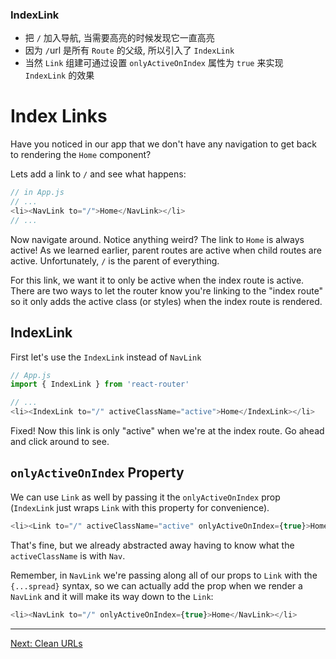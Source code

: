 ### IndexLink
* 把 `/` 加入导航, 当需要高亮的时候发现它一直高亮
* 因为 `/`url 是所有 `Route` 的父级, 所以引入了 `IndexLink`
* 当然 `Link` 组建可通过设置 `onlyActiveOnIndex` 属性为 `true` 来实现 `IndexLink` 的效果

# Index Links

Have you noticed in our app that we don't have any navigation to get
back to rendering the `Home` component?

Lets add a link to `/` and see what happens:

```js
// in App.js
// ...
<li><NavLink to="/">Home</NavLink></li>
// ...
```

Now navigate around. Notice anything weird? The link to `Home` is always
active! As we learned earlier, parent routes are active when child routes
are active. Unfortunately, `/` is the parent of everything.

For this link, we want it to only be active when the index route is
active. There are two ways to let the router know you're linking to the
"index route" so it only adds the active class (or styles) when the
index route is rendered.

## IndexLink

First let's use the `IndexLink` instead of `NavLink`

```js
// App.js
import { IndexLink } from 'react-router'

// ...
<li><IndexLink to="/" activeClassName="active">Home</IndexLink></li>
```

Fixed! Now this link is only "active" when we're at the index route. Go
ahead and click around to see.

## `onlyActiveOnIndex` Property

We can use `Link` as well by passing it the `onlyActiveOnIndex` prop
(`IndexLink` just wraps `Link` with this property for convenience).

```js
<li><Link to="/" activeClassName="active" onlyActiveOnIndex={true}>Home</Link></li>
```

That's fine, but we already abstracted away having to know what the
`activeClassName` is with `Nav`.

Remember, in `NavLink` we're passing along all of our props to `Link` with
the `{...spread}` syntax, so we can actually add the prop when we render
a `NavLink` and it will make its way down to the `Link`:

```js
<li><NavLink to="/" onlyActiveOnIndex={true}>Home</NavLink></li>
```

---

[Next: Clean URLs](../10-clean-urls/)
